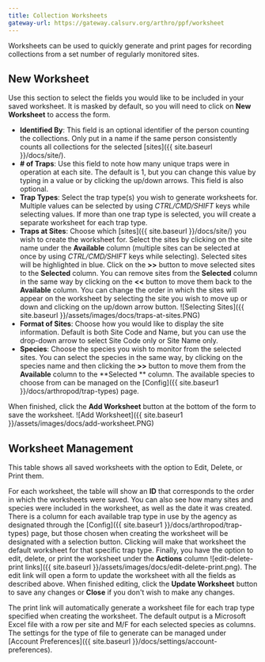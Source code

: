 ```yaml
---
title: Collection Worksheets
gateway-url: https://gateway.calsurv.org/arthro/ppf/worksheet
---
```

Worksheets can be used to quickly generate and print pages for recording collections from a set number of regularly monitored sites.

## New Worksheet

Use this section to select the fields you would like to be included in your saved worksheet. It is masked by default, so you will need to click on **New Worksheet** to access the form.

* **Identified By**: This field is an optional identifier of the person counting the collections. Only put in a name if the same person consistently counts all collections for the selected [sites]({{ site.baseurl }}/docs/site/).
* **# of Traps**: Use this field to note how many unique traps were in operation at each site. The default is 1, but you can change this value by typing in a value or by clicking the up/down arrows. This field is also optional.
* **Trap Types**: Select the trap type(s) you wish to generate worksheets for. Multiple values can be selected by using *CTRL/CMD/SHIFT* keys while selecting values. If more than one trap type is selected, you will create a separate worksheet for each trap type.
* **Traps at Sites**: Choose which [sites]({{ site.baseurl }}/docs/site/) you wish to create the worksheet for. Select the sites by clicking on the site name under the **Available** column (multiple sites can be selected at once by using *CTRL/CMD/SHIFT* keys while selecting). Selected sites will be highlighted in blue. Click on the **>>** button to move selected sites to the **Selected** column. You can remove sites from the **Selected** column in the same way by clicking on the **<<** button to move them back to the **Available** column. You can change the order in which the sites will appear on the worksheet by selecting the site you wish to move up or down and clicking on the up/down arrow button.
![Selecting Sites]({{ site.baseurl }}/assets/images/docs/traps-at-sites.PNG)
* **Format of Sites**: Choose how you would like to display the site information. Default is both Site Code and Name, but you can use the drop-down arrow to select Site Code only or Site Name only.
* **Species**: Choose the species you wish to monitor from the selected sites. You can select the species in the same way, by clicking on the species name and then clicking the **>>** button to move them from the **Available** column to the **Selected ** column. The available species to choose from can be managed on the [Config]({{ site.baseur1 }}/docs/arthropod/trap-types) page.

When finished, click the **Add Worksheet** button at the bottom of the form to save the worksheet.
![Add Worksheet]({{ site.baseur1 }}/assets/images/docs/add-worksheet.PNG)

## Worksheet Management

This table shows all saved worksheets with the option to Edit, Delete, or Print them.

For each worksheet, the table will show an **ID** that corresponds to the order in which the worksheets were saved. You can also see how many sites and species were included in the worksheet, as well as the date it was created. There is a column for each available trap type in use by the agency as designated through the [Config]({{ site.baseur1 }}/docs/arthropod/trap-types) page, but those chosen when creating the worksheet will be designated with a selection button. Clicking will make that worksheet the default worksheet for that specific trap type. Finally, you have the option to edit, delete, or print the worksheet under the **Actions** column ![edit-delete-print links]({{ site.baseurl }}/assets/images/docs/edit-delete-print.png). The edit link will open a form to update the worksheet with all the fields as described above. When finished editing, click the **Update Worksheet** button to save any changes or **Close** if you don't wish to make any changes.

The print link will automatically generate a worksheet file for each trap type specified when creating the worksheet. The default output is a Microsoft Excel file with a row per site and M/F for each selected species as columns. The settings for the type of file to generate can be managed under [Account Preferences]({{ site.baseurl }}/docs/settings/account-preferences).
